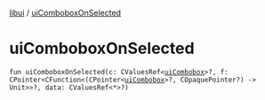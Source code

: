 [libui](README.md) / [uiComboboxOnSelected](ui-combobox-on-selected.md)

# uiComboboxOnSelected

`fun uiComboboxOnSelected(c: CValuesRef<`[`uiCombobox`](ui-combobox.md)`>?, f: CPointer<CFunction<(CPointer<`[`uiCombobox`](ui-combobox.md)`>?, COpaquePointer?) -> Unit>>?, data: CValuesRef<*>?)`
